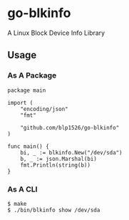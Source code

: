 # go-blkinfo

A Linux Block Device Info Library

## Usage

### As A Package

```
package main

import (
	"encoding/json"
	"fmt"

	"github.com/blp1526/go-blkinfo"
)

func main() {
	bi, _ := blkinfo.New("/dev/sda")
	b, _ := json.Marshal(bi)
	fmt.Println(string(b))
}
```

### As A CLI

```
$ make
$ ./bin/blkinfo show /dev/sda
```
